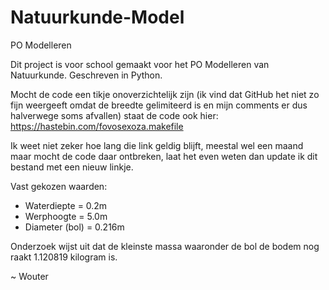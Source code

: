 # Natuurkunde-Model
PO Modelleren

Dit project is voor school gemaakt voor het PO Modelleren van Natuurkunde.
Geschreven in Python.

Mocht de code een tikje onoverzichtelijk zijn (ik vind dat GitHub het niet zo fijn weergeeft omdat de breedte gelimiteerd is en mijn comments er dus halverwege soms afvallen) staat de code ook hier: https://hastebin.com/fovosexoza.makefile

Ik weet niet zeker hoe lang die link geldig blijft, meestal wel een maand maar mocht de code daar ontbreken, laat het even weten dan update ik dit bestand met een nieuw linkje.
 
Vast gekozen waarden:
- Waterdiepte = 0.2m
- Werphoogte = 5.0m
- Diameter (bol) = 0.216m
 
Onderzoek wijst uit dat de kleinste massa waaronder de bol de bodem nog raakt 1.120819 kilogram is.
 
 ~ Wouter

